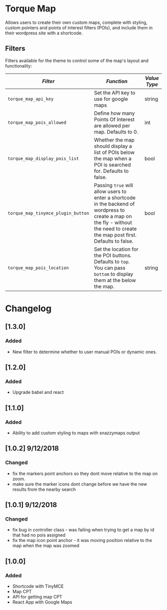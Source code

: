 # Torque Map

Allows users to create their own custom maps, complete with styling, custom pointers and points of interest filters (POIs), and include them in their wordpress site with a shortcode.

## Filters

Filters available for the theme to control some of the map's layout and functionality:

<!-- prettier-ignore-start -->

*Filter* | *Function* | *Value Type*
--- | --- | ---
`torque_map_api_key` | Set the API key to use for google maps | string
`torque_map_pois_allowed` | Define how many Points Of Interest are allowed per map. Defaults to 0. | int
`torque_map_display_pois_list` | Whether the map should display a list of POIs below the map when a POI is searched for. Defaults to false. | bool
`torque_map_tinymce_plugin_button` | Passing `true` will allow users to enter a shortcode in the backend of wordpress to create a map on the fly - without the need to create the map post first. Defaults to false. | bool
`torque_map_pois_location` | Set the location for the POI buttons. Defaults to `top`. You can pass `bottom` to display them at the below the map. | string

<!-- prettier-ignore-end -->

# Changelog

## [1.3.0]

### Added

- New filter to determine whether to user manual POIs or dynamic ones.

## [1.2.0]

### Added

- Upgrade babel and react

## [1.1.0]

### Added

- Ability to add custom styling to maps with snazzymaps output

## [1.0.2] 9/12/2018

### Changed

- fix the markers point anchors so they dont move relative to the map on zoom.
- make sure the marker icons dont change before we have the new results from the nearby search

## [1.0.1] 9/12/2018

### Changed

- fix bug in controller class - was failing when trying to get a map by id that had no pois assigned
- fix the map icon point anchor - it was moving position relative to the map when the map was zoomed

## [1.0.0]

### Added

- Shortcode with TinyMCE
- Map CPT
- API for getting map CPT
- React App with Google Maps

